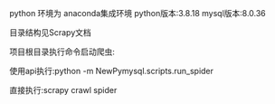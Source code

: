 python 环境为 anaconda集成环境 
python版本:3.8.18 
mysql版本:8.0.36

目录结构见Scrapy文档

项目根目录执行命令启动爬虫:

使用api执行:python -m NewPymysql.scripts.run_spider

直接执行:scrapy crawl spider

